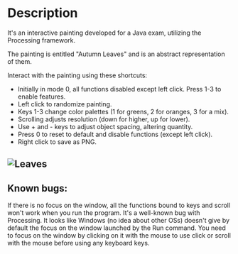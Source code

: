 # Description
 
It's an interactive painting developed for a Java exam, utilizing the Processing framework.

The painting is entitled "Autumn Leaves" and is an abstract representation of them.

Interact with the painting using these shortcuts:

- Initially in mode 0, all functions disabled except left click. Press 1-3 to enable features.
- Left click to randomize painting.
- Keys 1-3 change color palettes (1 for greens, 2 for oranges, 3 for a mix).
- Scrolling adjusts resolution (down for higher, up for lower).
- Use + and - keys to adjust object spacing, altering quantity.
- Press 0 to reset to default and disable functions (except left click).
- Right click to save as PNG.

![Leaves](https://github.com/k41205/programming-assignment-1/assets/93975067/dedf3436-8771-4801-b250-40e66b0ccc73)
 -----------------------------
 
## Known bugs:
If there is no focus on the window, all the functions bound to keys and scroll won't work when you run the program.
It's a well-known bug with Processing. It looks like Windows (no idea about other OSs) doesn't give by default the focus on the window launched by the Run command.
You need to focus on the window by clicking on it with the mouse to use click or scroll with the mouse before using any keyboard keys.
